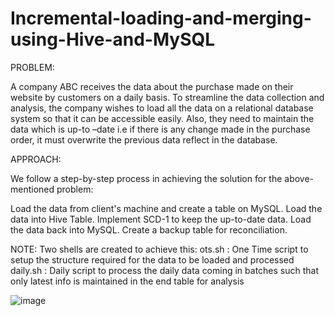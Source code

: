 # Incremental-loading-and-merging-using-Hive-and-MySQL

PROBLEM:

A company ABC receives the data about the purchase made on their website by customers on a daily basis. To streamline the data collection and analysis, the company wishes to load all the data on a relational database system so that it can be accessible easily. Also, they need to maintain the data which is up-to –date i.e if there is any change made in the purchase order, it must overwrite the previous data reflect in the database.

APPROACH:

We follow a step-by-step process in achieving the solution for the above-mentioned problem:

Load the data from client's machine and create a table on MySQL.
Load the data into Hive Table.
Implement SCD-1 to keep the up-to-date data.
Load the data back into MySQL.
Create a backup table for reconciliation.


NOTE: Two shells are created to achieve this:
ots.sh : One Time script to setup the structure required for the data to be loaded and processed
daily.sh : Daily script to process the daily data coming in batches such that only latest info is maintained in the end table for analysis


![image](https://user-images.githubusercontent.com/107996786/178391621-ce3e9437-282a-466f-b3d1-29aa2e22aff5.png)
